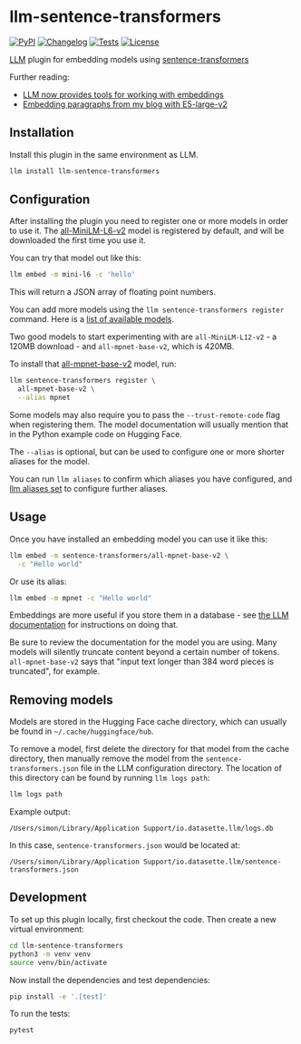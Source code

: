 # llm-sentence-transformers

[![PyPI](https://img.shields.io/pypi/v/llm-sentence-transformers.svg)](https://pypi.org/project/llm-sentence-transformers/)
[![Changelog](https://img.shields.io/github/v/release/simonw/llm-sentence-transformers?include_prereleases&label=changelog)](https://github.com/simonw/llm-sentence-transformers/releases)
[![Tests](https://github.com/simonw/llm-sentence-transformers/workflows/Test/badge.svg)](https://github.com/simonw/llm-sentence-transformers/actions?query=workflow%3ATest)
[![License](https://img.shields.io/badge/license-Apache%202.0-blue.svg)](https://github.com/simonw/llm-sentence-transformers/blob/main/LICENSE)

[LLM](https://llm.datasette.io/) plugin for embedding models using [sentence-transformers](https://www.sbert.net/)

Further reading:
- [LLM now provides tools for working with embeddings](https://simonwillison.net/2023/Sep/4/llm-embeddings/)
- [Embedding paragraphs from my blog with E5-large-v2](https://til.simonwillison.net/llms/embed-paragraphs)

## Installation

Install this plugin in the same environment as LLM.
```bash
llm install llm-sentence-transformers
```
## Configuration

After installing the plugin you need to register one or more models in order to use it. The [all-MiniLM-L6-v2](https://huggingface.co/sentence-transformers/all-MiniLM-L6-v2) model is registered by default, and will be downloaded the first time you use it.

You can try that model out like this:

```bash
llm embed -m mini-l6 -c 'hello'
```
This will return a JSON array of floating point numbers.

You can add more models using the `llm sentence-transformers register` command. Here is a [list of available models](https://www.sbert.net/docs/pretrained_models.html).

Two good models to start experimenting with are `all-MiniLM-L12-v2` - a 120MB download - and `all-mpnet-base-v2`, which is 420MB.

To install that [all-mpnet-base-v2](https://huggingface.co/sentence-transformers/all-mpnet-base-v2) model, run:

```bash
llm sentence-transformers register \
  all-mpnet-base-v2 \
  --alias mpnet
```
Some models may also require you to pass the `--trust-remote-code` flag when registering them. The model documentation will usually mention that in the Python example code on Hugging Face.

The `--alias` is optional, but can be used to configure one or more shorter aliases for the model.

You can run `llm aliases` to confirm which aliases you have configured, and [llm aliases set](https://llm.datasette.io/en/stable/aliases.html) to configure further aliases.

## Usage

Once you have installed an embedding model you can use it like this:

```bash
llm embed -m sentence-transformers/all-mpnet-base-v2 \
  -c "Hello world"
```
Or use its alias:
```bash
llm embed -m mpnet -c "Hello world"
```
Embeddings are more useful if you store them in a database - see [the LLM documentation](https://llm.datasette.io/en/stable/embeddings/cli.html#storing-embeddings-in-sqlite) for instructions on doing that.

Be sure to review the documentation for the model you are using. Many models will silently truncate content beyond a certain number of tokens. `all-mpnet-base-v2` says that "input text longer than 384 word pieces is truncated", for example.

## Removing models

Models are stored in the Hugging Face cache directory, which can usually be found in `~/.cache/huggingface/hub`.

To remove a model, first delete the directory for that model from the cache directory, then manually remove the model from the `sentence-transformers.json` file in the LLM configuration directory. The location of this directory can be found by running `llm logs path`:

```bash
llm logs path
```
Example output:
```
/Users/simon/Library/Application Support/io.datasette.llm/logs.db
```
In this case, `sentence-transformers.json` would be located at:
```
/Users/simon/Library/Application Support/io.datasette.llm/sentence-transformers.json
```
## Development

To set up this plugin locally, first checkout the code. Then create a new virtual environment:
```bash
cd llm-sentence-transformers
python3 -m venv venv
source venv/bin/activate
```
Now install the dependencies and test dependencies:
```bash
pip install -e '.[test]'
```
To run the tests:
```bash
pytest
```
